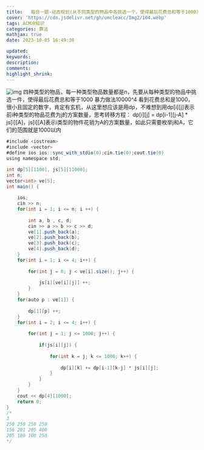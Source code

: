 ```yaml
---
title:   每日一题-动态规划(从不同类型的物品中各挑选一个，使得最后花费总和等于1000)
cover: 'https://cdn.jsdelivr.net/gh/uncleacc/Img2/104.webp'
tags: ACM冷知识
categories: 算法
mathjax: true
date: 2023-10-05 16:49:38

updated: 
keywords: 
description: 
comments: 
highlight_shrink: 
---
```




![img](https://img-blog.csdnimg.cn/189fa5e92dcf4e3482717f3905171ca3.jpeg) 四种类型的物品，每一种类型物品数量都是n，先要从每种类型的物品中挑选一件，使得最后花费总和等于1000 暴力做法10000^4 看到花费总和是1000，很小且固定的数字，肯定有玄机，从这里想应该是用dp，不难想到用dp[i][j]表示前i种类型的物品花费为j的方案数量，思考转移方程： dp[i][j] = dp[i-1][j-A] * js[i][A]，js[i][A]表示i类型的物件花销为A的方案数量，如此只需要枚举j和A，它们的范围就是1000以内

```java
#include <iostream>
#include <vector>
#define ios ios::sync_with_stdio(0);cin.tie(0);cout.tie(0)
using namespace std;

int dp[5][1100], js[5][11000];
int n;
vector<int> ve[5];
int main() {
   
    ios;
    cin >> n;
    for(int i = 1; i <= n; i ++) {
   
    	int a, b , c, d;
    	cin >> a >> b >> c >> d;
    	ve[1].push_back(a);
    	ve[2].push_back(b);
    	ve[3].push_back(c);
    	ve[4].push_back(d);
	}
	for(int i = 1; i <= 4; i++) {
   
		for(int j = 0; j < ve[i].size(); j++) {
   
			js[i][ve[i][j]] ++;
		}
	}
	for(auto p : ve[1]) {
   
		dp[1][p] ++;
	}
	for(int i = 2; i <= 4; i++) {
   
		for(int j = 1; j <= 1000; j++) {
   
			if(js[i][j]) {
   
				for(int k = j; k <= 1000; k++) {
   
					dp[i][k] += dp[i-1][k-j] * js[i][j];
				}
			}
		}
	}
	cout << dp[4][1000];
    return 0;
}
/*
3
250 250 250 250
156 201 205 400
205 190 100 250
*/
```

